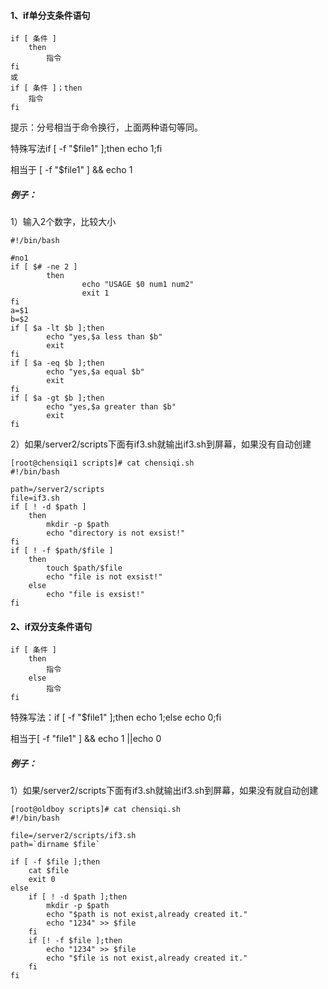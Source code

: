 #### 1、if单分支条件语句

```
if [ 条件 ]
    then
        指令
fi
或
if [ 条件 ]；then
    指令
fi
```

提示：分号相当于命令换行，上面两种语句等同。

特殊写法if \[ -f "$file1" \];then echo 1;fi

相当于 \[ -f "$file1" \] && echo 1

##### 例子：

1）输入2个数字，比较大小

```
#!/bin/bash

#no1
if [ $# -ne 2 ]
        then
                echo "USAGE $0 num1 num2"
                exit 1
fi
a=$1
b=$2
if [ $a -lt $b ];then
        echo "yes,$a less than $b"
        exit
fi
if [ $a -eq $b ];then
        echo "yes,$a equal $b"
        exit
fi
if [ $a -gt $b ];then
        echo "yes,$a greater than $b"
        exit
fi
```

2）如果/server2/scripts下面有if3.sh就输出if3.sh到屏幕，如果没有自动创建

```
[root@chensiqi1 scripts]# cat chensiqi.sh
#!/bin/bash

path=/server2/scripts
file=if3.sh
if [ ! -d $path ]
    then
        mkdir -p $path
        echo "directory is not exsist!"
fi
if [ ! -f $path/$file ]
    then
        touch $path/$file
        echo "file is not exsist!"
    else
        echo "file is exsist!"
fi
```

#### 2、if双分支条件语句

```
if [ 条件 ]
    then
        指令
    else
        指令
fi
```

特殊写法：if \[ -f "$file1" \];then echo 1;else echo 0;fi

相当于\[ -f "file1" \] && echo 1 \|\|echo 0

##### 例子：

1）如果/server2/scripts下面有if3.sh就输出if3.sh到屏幕，如果没有就自动创建


    [root@oldboy scripts]# cat chensiqi.sh 
    #!/bin/bash

    file=/server2/scripts/if3.sh
    path=`dirname $file`

    if [ -f $file ];then
        cat $file
        exit 0
    else
        if [ ! -d $path ];then
            mkdir -p $path
            echo "$path is not exist,already created it."
            echo "1234" >> $file
        fi
        if [! -f $file ];then
            echo "1234" >> $file
            echo "$file is not exist,already created it."
        fi
    fi



